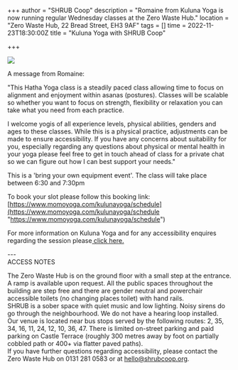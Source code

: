 +++
author = "SHRUB Coop"
description = "Romaine from Kuluna Yoga is now running regular Wednesday classes at the Zero Waste Hub."
location = "Zero Waste Hub, 22 Bread Street, EH3 9AF"
tags = []
time = 2022-11-23T18:30:00Z
title = "Kuluna Yoga with SHRUB Coop"

+++
  
![](https://res.cloudinary.com/shrub-co-op/image/upload/v1668678520/shrubcoop.org/media/314747042_9077079032317636_1706437886631321066_n_mrkszi.jpg)

A message from Romaine:

"This Hatha Yoga class is a steadily paced class allowing time to focus on alignment and enjoyment within asanas (postures). Classes will be scalable so whether you want to focus on strength, flexibility or relaxation you can take what you need from each practice.

I welcome yogis of all experience levels, physical abilities, genders and ages to these classes. While this is a physical practice, adjustments can be made to ensure accessibility. If you have any concerns about suitability for you, especially regarding any questions about physical or mental health in your yoga please feel free to get in touch ahead of class for a private chat so we can figure out how I can best support your needs."

This is a 'bring your own equipment event'. The class will take place between 6:30 and 7:30pm

To book your slot please follow this booking link: [https://www.momoyoga.com/kulunayoga/schedule](https://www.momoyoga.com/kulunayoga/schedule "https://www.momoyoga.com/kulunayoga/schedule")

For more information on Kuluna Yoga and for any accessibility enquires regarding the session please[ click here.](https://kulunayoga.carrd.co/)

\---  
ACCESS NOTES

The Zero Waste Hub is on the ground floor with a small step at the entrance. A ramp is available upon request. All the public spaces throughout the building are step free and there are gender neutral and powerchair accessible toilets (no changing places toilet) with hand rails.  
SHRUB is a sober space with quiet music and low lighting. Noisy sirens do go through the neighbourhood. We do not have a hearing loop installed.  
Our venue is located near bus stops served by the following routes: 2, 35, 34, 16, 11, 24, 12, 10, 36, 47. There is limited on-street parking and paid parking on Castle Terrace (roughly 300 metres away by foot on partially cobbled path or 400+ via flatter paved paths).  
If you have further questions regarding accessibility, please contact the Zero Waste Hub on 0131 281 0583 or at hello@shrubcoop.org.